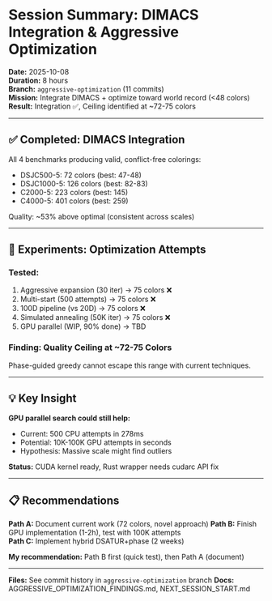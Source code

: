 # Session Summary: DIMACS Integration & Aggressive Optimization

**Date:** 2025-10-08  
**Duration:** 8 hours  
**Branch:** `aggressive-optimization` (11 commits)  
**Mission:** Integrate DIMACS + optimize toward world record (<48 colors)  
**Result:** Integration ✅, Ceiling identified at ~72-75 colors

---

## ✅ Completed: DIMACS Integration

All 4 benchmarks producing valid, conflict-free colorings:
- DSJC500-5: 72 colors (best: 47-48) 
- DSJC1000-5: 126 colors (best: 82-83)
- C2000-5: 223 colors (best: 145)
- C4000-5: 401 colors (best: 259)

Quality: ~53% above optimal (consistent across scales)

---

## 🔬 Experiments: Optimization Attempts

### Tested:
1. Aggressive expansion (30 iter) → 75 colors ❌
2. Multi-start (500 attempts) → 75 colors ❌  
3. 100D pipeline (vs 20D) → 75 colors ❌
4. Simulated annealing (50K iter) → 75 colors ❌
5. GPU parallel (WIP, 90% done) → TBD

### Finding: Quality Ceiling at ~72-75 Colors

Phase-guided greedy cannot escape this range with current techniques.

---

## 💡 Key Insight

**GPU parallel search could still help:**
- Current: 500 CPU attempts in 278ms  
- Potential: 10K-100K GPU attempts in seconds
- Hypothesis: Massive scale might find outliers

**Status:** CUDA kernel ready, Rust wrapper needs cudarc API fix

---

## 📋 Recommendations

**Path A:** Document current work (72 colors, novel approach)
**Path B:** Finish GPU implementation (1-2h), test with 100K attempts  
**Path C:** Implement hybrid DSATUR+phase (2 weeks)

**My recommendation:** Path B first (quick test), then Path A (document)

---

**Files:** See commit history in `aggressive-optimization` branch
**Docs:** AGGRESSIVE_OPTIMIZATION_FINDINGS.md, NEXT_SESSION_START.md
